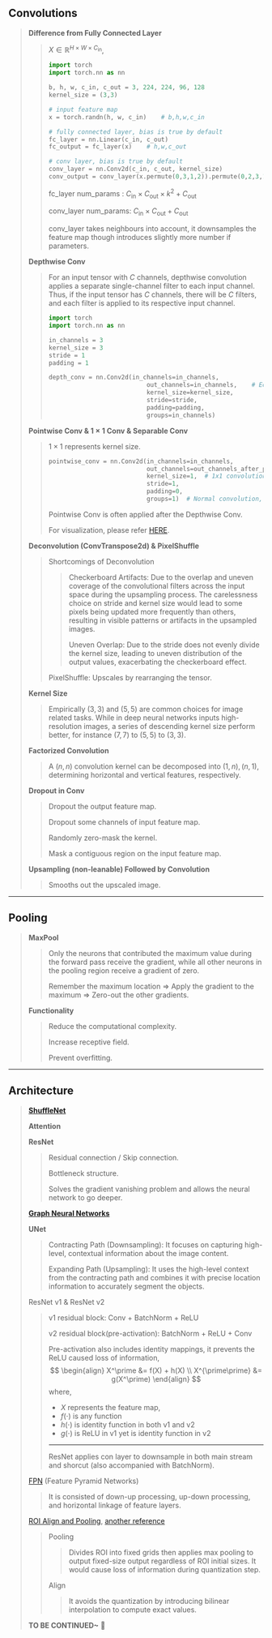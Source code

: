 ## Convolutions

> **Difference from Fully Connected Layer**
>
> > $X\in\mathbb{R}^{H\times W\times C_{\text{in}}}$​,
> >
> > ```python
> > import torch
> > import torch.nn as nn
> > 
> > b, h, w, c_in, c_out = 3, 224, 224, 96, 128
> > kernel_size = (3,3)
> > 
> > # input feature map
> > x = torch.randn(h, w, c_in)    # b,h,w,c_in
> > 
> > # fully connected layer, bias is true by default
> > fc_layer = nn.Linear(c_in, c_out)
> > fc_output = fc_layer(x)    # h,w,c_out
> > 
> > # conv layer, bias is true by default
> > conv_layer = nn.Conv2d(c_in, c_out, kernel_size)
> > conv_output = conv_layer(x.permute(0,3,1,2)).permute(0,2,3,1)    # b,hh,ww,c_out
> > ```
> >
> > fc_layer num_params : $C_{\text{in}}\times C_{\text{out}}\times k^2 + C_{\text{out}}$
> >
> > conv_layer num_params: $C_{\text{in}}\times C_{\text{out}} + C_{\text{out}}$
> >
> > conv_layer takes neighbours into account, it downsamples the feature map though introduces slightly more number if parameters. 
>
> **Depthwise Conv**
>
> > For an input tensor with $C$ channels, depthwise convolution applies a separate single-channel filter to each input channel. Thus, if the input tensor has $C$ channels, there will be $C$​ filters, and each filter is applied to its respective input channel.
> >
> > ```python
> > import torch
> > import torch.nn as nn
> > 
> > in_channels = 3
> > kernel_size = 3
> > stride = 1
> > padding = 1
> > 
> > depth_conv = nn.Conv2d(in_channels=in_channels,
> >                            out_channels=in_channels,    # Equal to input channels
> >                            kernel_size=kernel_size,
> >                            stride=stride,
> >                            padding=padding,
> >                            groups=in_channels)
> > ```
>
> **Pointwise Conv & $1\times1$ Conv & Separable Conv**
>
> > $1\times1$ represents kernel size. 
> >
> > ```python
> > pointwise_conv = nn.Conv2d(in_channels=in_channels,
> >                            out_channels=out_channels_after_pointwise,
> >                            kernel_size=1,  # 1x1 convolution
> >                            stride=1,
> >                            padding=0,
> >                            groups=1)  # Normal convolution, no grouping
> > ```
> >
> > Pointwise Conv is often applied after the Depthwise Conv. 
> >
> > For visualization, please refer [HERE](https://medium.com/@zurister/depth-wise-convolution-and-depth-wise-separable-convolution-37346565d4ec). 
>
> **Deconvolution (ConvTranspose2d) & PixelShuffle**
>
> > Shortcomings of Deconvolution
> >
> > > Checkerboard Artifacts: Due to the overlap and uneven coverage of the convolutional filters across the input space during the upsampling process. The carelessness choice on stride and kernel size would lead to some pixels being updated more frequently than others, resulting in visible patterns or artifacts in the upsampled images. 
> > >
> > > Uneven Overlap: Due to the stride does not evenly divide the kernel size, leading to uneven distribution of the output values, exacerbating the checkerboard effect. 
> >
> > PixelShuffle: Upscales by rearranging the tensor. 
>
> **Kernel Size**
>
> > Empirically $(3,3)$ and $(5,5)$ are common choices for image related tasks. While in deep neural networks inputs high-resolution images, a series of descending kernel size perform better, for instance $(7,7)$ to $(5,5)$ to $(3,3)$. 
>
> **Factorized Convolution**
>
> > A $(n,n)$ convolution kernel can be decomposed into $(1,n),(n,1)$​, determining horizontal and vertical features, respectively. 
>
> **Dropout in Conv**
>
> > Dropout the output feature map. 
> >
> > Dropout some channels of input feature map. 
> >
> > Randomly zero-mask the kernel. 
> >
> > Mask a contiguous region on the input feature map. 
>
> **Upsampling (non-leanable) Followed by Convolution**
>
> > Smooths out the upscaled image.



---

## Pooling

> **MaxPool**
>
> > Only the neurons that contributed the maximum value during the forward pass receive the gradient, while all other neurons in the pooling region receive a gradient of zero.
> >
> > Remember the maximum location => Apply the gradient to the maximum => Zero-out the other gradients. 
>
> **Functionality**
>
> > Reduce the computational complexity.
> >
> > Increase receptive field. 
> >
> > Prevent overfitting. 
>

---

## Architecture

> [**ShuffleNet**](https://medium.com/syncedreview/shufflenet-an-extremely-efficient-convolutional-neural-network-for-mobile-devices-72c6f5b01651)
>
> **Attention**
>
> **ResNet**
>
> > Residual connection / Skip connection. 
> >
> > Bottleneck structure. 
> >
> > Solves the gradient vanishing problem and allows the neural network to go deeper. 
>
> [**Graph Neural Networks**](https://distill.pub/2021/gnn-intro/)
>
> **UNet** 
>
> > Contracting Path (Downsampling):  It focuses on capturing high-level, contextual information about the image content.
> >
> > Expanding Path (Upsampling): It uses the high-level context from the contracting path and combines it with precise location information to accurately segment the objects.
>
> ResNet v1 & ResNet v2
>
> > v1 residual block: Conv + BatchNorm + ReLU
> >
> > v2 residual block(pre-activation): BatchNorm + ReLU + Conv
> >
> > Pre-activation also includes identity mappings, it prevents the ReLU caused loss of information, 
> > $$
> > \begin{align}
> > X^\prime &= f(X) + h(X) \\
> > X^{\prime\prime} &= g(X^\prime)
> > \end{align}
> > $$
> > where, 
> >
> > - $X$ represents the feature map, 
> > - $f(\cdot)$ is any function
> > - $h(\cdot)$ is identity function in both v1 and v2
> > - $g(\cdot)$​ is ReLU in v1 yet is identity function in v2
> >
> > ---
> >
> > ResNet applies con layer to downsample in both main stream and shorcut (also accompanied with BatchNorm).
>
> [FPN](https://jonathan-hui.medium.com/understanding-feature-pyramid-networks-for-object-detection-fpn-45b227b9106c#:~:text=FPN%20composes%20of%20a%20bottom,value%20for%20each%20layer%20increases.) (Feature Pyramid Networks)
>
> > It is consisted of down-up processing, up-down processing, and horizontal linkage of feature layers.
>
> [ROI Align and Pooling](https://firiuza.medium.com/roi-pooling-vs-roi-align-65293ab741db), [another reference](https://archive.ph/hU8iq)
>
> > Pooling
> >
> > > Divides ROI into fixed grids then applies max pooling to output fixed-size output regardless of ROI initial sizes. It would cause loss of information during quantization step.
> >
> > Align
> >
> > > It avoids the quantization by introducing bilinear interpolation to compute exact values. 
>
> **TO BE CONTINUED~** :hugs:
